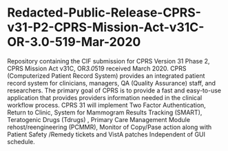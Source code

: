 # Redacted-Public-Release-CPRS-v31-P2-CPRS-Mission-Act-v31C-OR-3.0-519-Mar-2020
Repository containing the CIF submission for CPRS Version 31 Phase 2, CPRS Mission Act v31C, OR*3.0*519 received March 2020. 
CPRS (Computerized Patient Record System) provides an integrated patient record system for clinicians, managers, QA (Quality Assurance) staff, and researchers. The primary goal of CPRS is to provide a fast and easy-to-use application that provides providers information needed in the clinical workflow process. CPRS 31 will implement Two Factor Authentication, Return to Clinic, System for Mammogram Results Tracking (SMART), Teratogenic Drugs (Tdrugs) , Primary Care Management Module rehost/reengineering (PCMMR), Monitor of Copy/Pase action along with Patient Safety /Remedy tickets and VistA patches Independent of GUI schedule. 